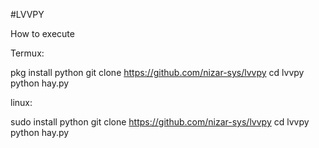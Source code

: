 #LVVPY

How to execute

Termux:

pkg install python
git clone https://github.com/nizar-sys/lvvpy
cd lvvpy
python hay.py

linux:

sudo install python
git clone https://github.com/nizar-sys/lvvpy
cd lvvpy
python hay.py
